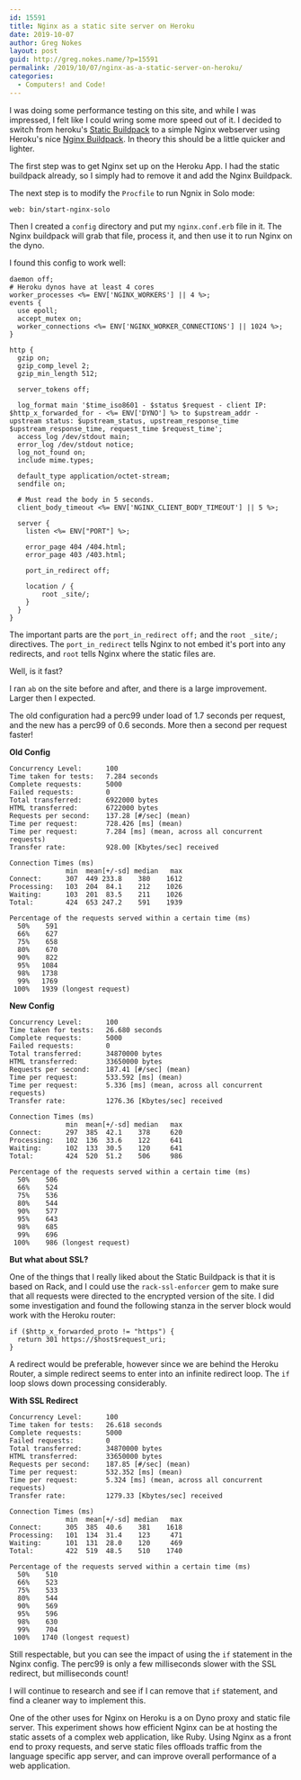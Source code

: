 ```yaml
---
id: 15591
title: Nginx as a static site server on Heroku
date: 2019-10-07
author: Greg Nokes
layout: post
guid: http://greg.nokes.name/?p=15591
permalink: /2019/10/07/nginx-as-a-static-server-on-heroku/
categories:
  - Computers! and Code!
---
```


I was doing some performance testing on this site, and while I was impressed, I felt like I could wring some more speed out of it.  I decided to switch from heroku's [Static Buildpack](https://github.com/heroku/heroku-buildpack-static) to a simple Nginx webserver using Heroku's nice [Nginx Buildpack](https://github.com/heroku/heroku-buildpack-nginx). In theory this should be a little quicker and lighter.

<!--more-->

The first step was to get Nginx set up on the Heroku App. I had the static buildpack already, so I simply had to remove it and add the Nginx Buildpack.

The next step is to modify the `Procfile` to run Ngnix in Solo mode:

	web: bin/start-nginx-solo 

Then I created a `config` directory and put my `nginx.conf.erb` file in it. The Nginx buildpack will grab that file, process it, and then use it to run Nginx on the dyno. 

I found this config to work well:

	daemon off;
	# Heroku dynos have at least 4 cores
	worker_processes <%= ENV['NGINX_WORKERS'] || 4 %>;
	events {
	  use epoll;
	  accept_mutex on;
	  worker_connections <%= ENV['NGINX_WORKER_CONNECTIONS'] || 1024 %>;
	}
	
	http {
	  gzip on;
	  gzip_comp_level 2;
	  gzip_min_length 512;
	  
	  server_tokens off;
	   
	  log_format main '$time_iso8601 - $status $request - client IP: $http_x_forwarded_for - <%= ENV['DYNO'] %> to $upstream_addr - upstream status: $upstream_status, upstream_response_time $upstream_response_time, request_time $request_time';
	  access_log /dev/stdout main;
	  error_log /dev/stdout notice;
	  log_not_found on;
	  include mime.types;
	  
	  default_type application/octet-stream;
	  sendfile on;
	  
	  # Must read the body in 5 seconds.
	  client_body_timeout <%= ENV['NGINX_CLIENT_BODY_TIMEOUT'] || 5 %>;
	  
	  server {
	    listen <%= ENV["PORT"] %>;
	  
	    error_page 404 /404.html;
        error_page 403 /403.html;
	  
	    port_in_redirect off;
	  
	    location / {
		    root _site/;
	    }
	  }
	}

The important parts are the `port_in_redirect off;` and the `root _site/;` directives. The `port_in_redirect` tells Nginx to not embed it's port into any redirects, and `root` tells Nginx where the static files are.

Well, is it fast?

I ran `ab` on the site before and after, and there is a large improvement. Larger then I expected.

The old configuration had a perc99 under load of 1.7 seconds per request, and the new has a perc99 of 0.6 seconds. More then a second per request faster!

**Old Config**

	Concurrency Level:      100
	Time taken for tests:   7.284 seconds
	Complete requests:      5000
	Failed requests:        0
	Total transferred:      6922000 bytes
	HTML transferred:       6722000 bytes
	Requests per second:    137.28 [#/sec] (mean)
	Time per request:       728.426 [ms] (mean)
	Time per request:       7.284 [ms] (mean, across all concurrent requests)
	Transfer rate:          928.00 [Kbytes/sec] received
	
	Connection Times (ms)
	              min  mean[+/-sd] median   max
	Connect:      307  449 233.8    380    1612
	Processing:   103  204  84.1    212    1026
	Waiting:      103  201  83.5    211    1026
	Total:        424  653 247.2    591    1939
	
	Percentage of the requests served within a certain time (ms)
	  50%    591
	  66%    627
	  75%    658
	  80%    670
	  90%    822
	  95%   1084
	  98%   1738
	  99%   1769
	 100%   1939 (longest request)

**New Config**

	Concurrency Level:      100
	Time taken for tests:   26.680 seconds
	Complete requests:      5000
	Failed requests:        0
	Total transferred:      34870000 bytes
	HTML transferred:       33650000 bytes
	Requests per second:    187.41 [#/sec] (mean)
	Time per request:       533.592 [ms] (mean)
	Time per request:       5.336 [ms] (mean, across all concurrent requests)
	Transfer rate:          1276.36 [Kbytes/sec] received
	
	Connection Times (ms)
	              min  mean[+/-sd] median   max
	Connect:      297  385  42.1    378     620
	Processing:   102  136  33.6    122     641
	Waiting:      102  133  30.5    120     641
	Total:        424  520  51.2    506     986
	
	Percentage of the requests served within a certain time (ms)
	  50%    506
	  66%    524
	  75%    536
	  80%    544
	  90%    577
	  95%    643
	  98%    685
	  99%    696
	 100%    986 (longest request)

**But what about SSL?**

One of the things that I really liked about the Static Buildpack is that it is based on Rack, and I could use the `rack-ssl-enforcer` gem to make sure that all requests were directed to the encrypted version of the site. I did some investigation and found the following stanza in the server block would work with the Heroku router:

	if ($http_x_forwarded_proto != "https") {
	  return 301 https://$host$request_uri;
	}

A redirect would be preferable, however since we are behind the Heroku Router, a simple redirect seems to enter into an infinite redirect loop. The `if` loop slows down processing considerably.

**With SSL Redirect**

	Concurrency Level:      100
	Time taken for tests:   26.618 seconds
	Complete requests:      5000
	Failed requests:        0
	Total transferred:      34870000 bytes
	HTML transferred:       33650000 bytes
	Requests per second:    187.85 [#/sec] (mean)
	Time per request:       532.352 [ms] (mean)
	Time per request:       5.324 [ms] (mean, across all concurrent requests)
	Transfer rate:          1279.33 [Kbytes/sec] received
	
	Connection Times (ms)
	              min  mean[+/-sd] median   max
	Connect:      305  385  40.6    381    1618
	Processing:   101  134  31.4    123     471
	Waiting:      101  131  28.0    120     469
	Total:        422  519  48.5    510    1740
	
	Percentage of the requests served within a certain time (ms)
	  50%    510
	  66%    523
	  75%    533
	  80%    544
	  90%    569
	  95%    596
	  98%    630
	  99%    704
	 100%   1740 (longest request)

Still respectable, but you can see the impact of using the `if` statement in the Nginx config. The perc99 is only a few milliseconds slower with the SSL redirect, but milliseconds count! 

I will continue to research and see if I can remove that `if` statement, and find a cleaner way to implement this.

One of the other uses for Nginx on Heroku is a on Dyno proxy and static file server. This experiment shows how efficient Nginx can be at hosting the static assets of a complex web application, like Ruby. Using  Nginx as a front end to proxy requests, and serve static files offloads traffic from the language specific app server, and can improve overall performance of a web application.